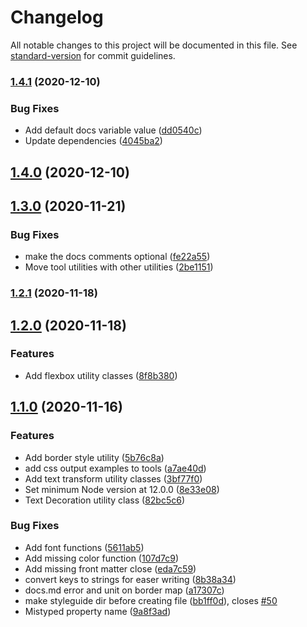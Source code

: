 # Changelog

All notable changes to this project will be documented in this file. See [standard-version](https://github.com/conventional-changelog/standard-version) for commit guidelines.

### [1.4.1](https://github.com/sparkbox/sparkle/compare/v1.4.0...v1.4.1) (2020-12-10)


### Bug Fixes

* Add default docs variable value ([dd0540c](https://github.com/sparkbox/sparkle/commit/dd0540c31b6f00b55372dd486c2fc7e053fe03ec))
* Update dependencies ([4045ba2](https://github.com/sparkbox/sparkle/commit/4045ba206714a2cfda0a0d5e2952f95b01442e50))

## [1.4.0](https://github.com/sparkbox/sparkle/compare/v1.3.0...v1.4.0) (2020-12-10)

## [1.3.0](https://github.com/sparkbox/sparkle/compare/v1.2.1...v1.3.0) (2020-11-21)


### Bug Fixes

* make the docs comments optional ([fe22a55](https://github.com/sparkbox/sparkle/commit/fe22a55024aa0e984bd9c2c80d1687910fa3b3e7))
* Move tool utilities with other utilities ([2be1151](https://github.com/sparkbox/sparkle/commit/2be115142cbd2470684b10133b59275c941a5e86))

### [1.2.1](https://github.com/sparkbox/sparkle/compare/v1.2.0...v1.2.1) (2020-11-18)

## [1.2.0](https://github.com/sparkbox/sparkle/compare/v1.1.0...v1.2.0) (2020-11-18)


### Features

* Add flexbox utility classes ([8f8b380](https://github.com/sparkbox/sparkle/commit/8f8b3800885633c7347f94d5ffd3936e4ebf1c6e))

## [1.1.0](https://github.com/sparkbox/sparkle/compare/v1.0.0...v1.1.0) (2020-11-16)


### Features

* Add border style utility ([5b76c8a](https://github.com/sparkbox/sparkle/commit/5b76c8ae8ddddf3e0898cc7061623ced8ed73421))
* add css output examples to tools ([a7ae40d](https://github.com/sparkbox/sparkle/commit/a7ae40d5d14fed54412aa356c152cf0b6806a98d))
* Add text transform utility classes ([3bf77f0](https://github.com/sparkbox/sparkle/commit/3bf77f0330aceed44785172fb145813b9a99fede))
* Set minimum Node version at 12.0.0 ([8e33e08](https://github.com/sparkbox/sparkle/commit/8e33e088cc4680ca5a4d08eec0f7b1ef98bca438))
* Text Decoration utility class ([82bc5c6](https://github.com/sparkbox/sparkle/commit/82bc5c6d0bf66e8b751eb8ea0f3dbe48ad71a2f9))


### Bug Fixes

* Add font functions ([5611ab5](https://github.com/sparkbox/sparkle/commit/5611ab51ddb216e1f2a126dad97bafac5e74e829))
* Add missing color function ([107d7c9](https://github.com/sparkbox/sparkle/commit/107d7c91a344cbe35dbe52421016d1ef0404afcc))
* Add missing front matter close ([eda7c59](https://github.com/sparkbox/sparkle/commit/eda7c59fd3f401d2cc6f7c06b482369f7d41afa3))
* convert keys to strings for easer writing ([8b38a34](https://github.com/sparkbox/sparkle/commit/8b38a34b3c45c38f265361ff5aed06f4ca8d343d))
* docs.md error and unit on border map ([a17307c](https://github.com/sparkbox/sparkle/commit/a17307cbd85c0541943814ade0df891706b08b0e))
* make styleguide dir before creating file ([bb1ff0d](https://github.com/sparkbox/sparkle/commit/bb1ff0de882a8a2170b67e4d77f3b2a02bf104d2)), closes [#50](https://github.com/sparkbox/sparkle/issues/50)
* Mistyped property name ([9a8f3ad](https://github.com/sparkbox/sparkle/commit/9a8f3ade09f4408b92e02609f1e2aceede0e9d5e))
